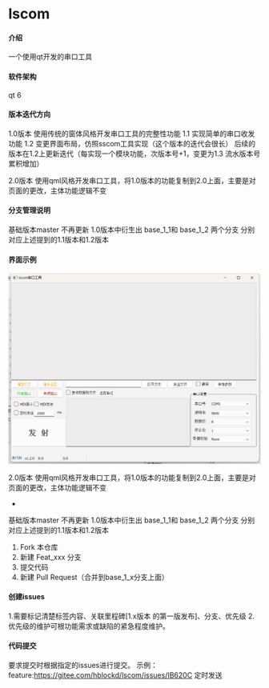 # lscom

#### 介绍
一个使用qt开发的串口工具

#### 软件架构
qt 6


#### 版本迭代方向

1.0版本 使用传统的窗体风格开发串口工具的完整性功能
1.1 实现简单的串口收发功能
1.2 变更界面布局，仿照sscom工具实现（这个版本的迭代会很长） 
后续的版本在1.2上更新迭代（每实现一个模块功能，次版本号+1，变更为1.3 流水版本号累积增加）

2.0版本 使用qml风格开发串口工具，将1.0版本的功能复制到2.0上面，主要是对页面的更改，主体功能逻辑不变

#### 分支管理说明

基础版本master 不再更新
1.0版本中衍生出 base_1_1和 base_1_2 两个分支 分别对应上述提到的1.1版本和1.2版本

#### 界面示例

![输入图片说明](image.png)


2.0版本 使用qml风格开发串口工具，将1.0版本的功能复制到2.0上面，主要是对页面的更改，主体功能逻辑不变

-

基础版本master 不再更新
1.0版本中衍生出 base_1_1和 base_1_2 两个分支 分别对应上述提到的1.1版本和1.2版本

1.  Fork 本仓库
2.  新建 Feat_xxx 分支
3.  提交代码
4.  新建 Pull Request（合并到base_1_x分支上面）



#### 创建issues

1.需要标记清楚标签内容、关联里程碑[1.x版本 的第一版发布]、分支、优先级
2.优先级的维护可根功能需求或缺陷的紧急程度维护。

#### 代码提交

要求提交时根据指定的issues进行提交。
示例：
feature:https://gitee.com/hblockd/lscom/issues/IB620C
定时发送
